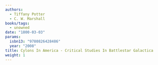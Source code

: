 ```yaml
---
authors:
  - Tiffany Potter
  - C. W. Marshall
books/tags:
  - unowned
date: "1800-03-03"
params:
  isbn13: "9780826428486"
  year: "2008"
title: Cylons In America - Critical Studies In Battlestar Galactica
weight: 1
---
```


<!--more-->
